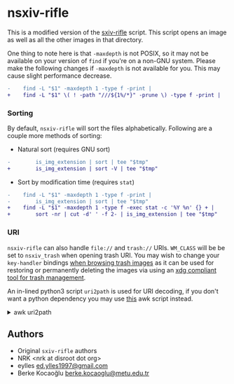 # nsxiv-rifle

This is a modified version of the [sxiv-rifle][] script.
This script opens an image as well as all the other images in that directory.

One thing to note here is that `-maxdepth` is not POSIX, so it may not be
available on your version of `find` if you're on a non-GNU system.
Please make the following changes if `-maxdepth` is not available for you.
This may cause slight performance decrease.

```diff
-    find -L "$1" -maxdepth 1 -type f -print |
+    find -L "$1" \( ! -path "///${1%/*}" -prune \) -type f -print |
```

[sxiv-rifle]: https://github.com/ranger/ranger/blob/master/examples/rifle_sxiv.sh

### Sorting

By default, `nsxiv-rifle` will sort the files alphabetically.
Following are a couple more methods of sorting:

* Natural sort (requires GNU sort)

```diff
-        is_img_extension | sort | tee "$tmp"
+        is_img_extension | sort -V | tee "$tmp"
```

* Sort by modification time (requires `stat`)

```diff
-    find -L "$1" -maxdepth 1 -type f -print |
-        is_img_extension | sort | tee "$tmp"
+    find -L "$1" -maxdepth 1 -type f -exec stat -c '%Y %n' {} + |
+        sort -nr | cut -d' ' -f 2- | is_img_extension | tee "$tmp"
```

### URI

`nsxiv-rifle` can also handle `file://` and `trash://` URIs.
`WM_CLASS` will be be set to `nsxiv_trash` when opening trash URI.
You may wish to change your `key-handler` bindings [when browsing trash
images][atom] as it can be used for restoring or permanently deleting the images
via using an [xdg compliant tool for trash management][trash].

An in-lined python3 script `uri2path` is used for URI decoding, if you don't
want a python dependency you may use [this][awk] awk script instead.

[atom]: ../../exec/key-handler/atom-detection.md
[trash]: https://wiki.archlinux.org/title/Trash_management
[awk]: https://github.com/stroborobo/werc/blob/master/bin/contrib/urldecode.awk

<details>
<summary>awk uri2path</summary>

```sh
uri2path () {
  printf '%s' "${1#*://}" | awk '
  BEGIN {
    hextab ["0"] = 0; hextab ["8"] = 8;
    hextab ["1"] = 1; hextab ["9"] = 9;
    hextab ["2"] = 2; hextab ["A"] = hextab ["a"] = 10
    hextab ["3"] = 3; hextab ["B"] = hextab ["b"] = 11;
    hextab ["4"] = 4; hextab ["C"] = hextab ["c"] = 12;
    hextab ["5"] = 5; hextab ["D"] = hextab ["d"] = 13;
    hextab ["6"] = 6; hextab ["E"] = hextab ["e"] = 14;
    hextab ["7"] = 7; hextab ["F"] = hextab ["f"] = 15;
  }
  {
    decoded = ""
    i   = 1
    len = length ($0)
    while ( i <= len ) {
      c = substr ($0, i, 1)
      if ( c == "%" ) {
        if ( i+2 <= len ) {
          c1 = substr ($0, i+1, 1)
          c2 = substr ($0, i+2, 1)
          if ( hextab [c1] == "" || hextab [c2] == "" ) {
            print "WARNING: invalid hex encoding: %" c1 c2 | "cat >&2"
          } else {
            code = 0 + hextab [c1] * 16 + hextab [c2] + 0
            c = sprintf ("%c", code)
            i = i + 2
          }
        } else {
          print "WARNING: invalid % encoding: " substr ($0, i, len - i)
        }
      } else if ( c == "+" ) {
        c = " "
      }
      decoded = decoded c
      ++i
    }
  print decoded
  }'
}
```
</details>

## Authors

* Original `sxiv-rifle` authors
* NRK \<nrk at disroot dot org>
* eylles <ed.ylles1997@gmail.com>
* Berke Kocaoğlu <berke.kocaoglu@metu.edu.tr>

